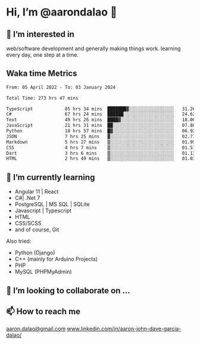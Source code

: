 # __Hi, I’m @aarondalao__ 👋 
## 👀 I’m interested in 
web/software development and generally making things work.
learning every day, one step at a time. 

## Waka time Metrics
<!--START_SECTION:waka-->

```txt
From: 05 April 2022 - To: 03 January 2024

Total Time: 273 hrs 47 mins

TypeScript            85 hrs 34 mins  ███████▓░░░░░░░░░░░░░░░░░   31.26 %
C#                    67 hrs 24 mins  ██████░░░░░░░░░░░░░░░░░░░   24.62 %
Text                  49 hrs 26 mins  ████▓░░░░░░░░░░░░░░░░░░░░   18.06 %
JavaScript            21 hrs 31 mins  ██░░░░░░░░░░░░░░░░░░░░░░░   07.86 %
Python                18 hrs 57 mins  █▓░░░░░░░░░░░░░░░░░░░░░░░   06.92 %
JSON                  7 hrs 25 mins   ▓░░░░░░░░░░░░░░░░░░░░░░░░   02.71 %
Markdown              5 hrs 27 mins   ▒░░░░░░░░░░░░░░░░░░░░░░░░   01.99 %
CSS                   4 hrs 7 mins    ▒░░░░░░░░░░░░░░░░░░░░░░░░   01.51 %
Dart                  3 hrs 6 mins    ▒░░░░░░░░░░░░░░░░░░░░░░░░   01.13 %
HTML                  2 hrs 49 mins   ▒░░░░░░░░░░░░░░░░░░░░░░░░   01.03 %
```

<!--END_SECTION:waka-->

## 🌱 I’m currently learning 

- Angular 11 | React 
- C#| .Net 7
- PostgreSQL | MS SQL | SQLite
- Javascript | Typescript
- HTML 
- CSS/SCSS
- and of course, Git 


Also tried:
- Python (Django)
- C++ (mainly for Arduino Projects)
- PHP
- MySQL (PHPMyAdmin)


## 💞️ I’m looking to collaborate on ...

## 📫 How to reach me 
aaron.dalao@gmail.com
www.linkedin.com/in/aaron-john-dave-garcia-dalao/

<!---
aarondalao/aarondalao is a ✨ special ✨ repository because its `README.md` (this file) appears on your GitHub profile.
You can click the Preview link to take a look at your changes.
--->
